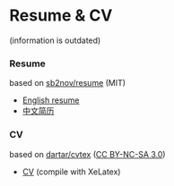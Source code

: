 # Resume & CV

(information is outdated)

### Resume

based on [sb2nov/resume](https://github.com/sb2nov/resume) (MIT)

* [English resume](./resume/eng.pdf)
* [中文简历](./resume/cn.pdf)

### CV

based on [dartar/cvtex](https://github.com/dartar/cvtex) ([CC BY-NC-SA 3.0](http://creativecommons.org/licenses/by-nc-sa/3.0/))

* [CV](./CV/cv.pdf) (compile with XeLatex)

